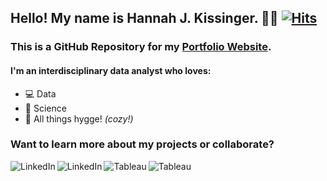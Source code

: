 ## Hello! My name is Hannah J. Kissinger. :woman_technologist: [![Hits](https://hits.seeyoufarm.com/api/count/incr/badge.svg?url=https%3A%2F%2Fgithub.com%2Fgjbae1212%2Fhit-counter&count_bg=%23A384AC&title_bg=%23626682&icon=&icon_color=%23E7E7E7&title=Hits&edge_flat=false)](https://hits.seeyoufarm.com)

### This is a GitHub Repository for my <a href="https://hjkissinger.github.io/">Portfolio Website</a>. 

#### I'm an interdisciplinary data analyst who loves:
- :computer: Data
- :dna: Science
- :yarn: All things hygge! *(cozy!)* 

### Want to learn more about my projects or collaborate?

[<img align="left" alt="LinkedIn" src="https://img.shields.io/badge/GitHub-100000?style=for-the-badge&logo=github&logoColor=white" />][github]
[<img align="left" alt="LinkedIn" src="https://img.shields.io/badge/linkedin-%230077B5.svg?&style=for-the-badge&logo=linkedin&logoColor=white" />][linkedin]
[<img align="left" alt="Tableau" src="https://img.shields.io/badge/-Tableau-orange?style=for-the-badge&logo=tableau&logoColor=white" />][tableau]
[<img align="left" alt="Tableau" src="https://img.shields.io/badge/website-000000?style=for-the-badge&logo=About.me&logoColor=white" />][website]





[github]: https://github.com/hjkissinger
[linkedin]: https://www.linkedin.com/in/](https://www.linkedin.com/in/hannah-j-kissinger-854403116/)
[tableau]: https://public.tableau.com/app/profile/hannah.kissinger6750
[website]: https://hjkissinger.github.io/
